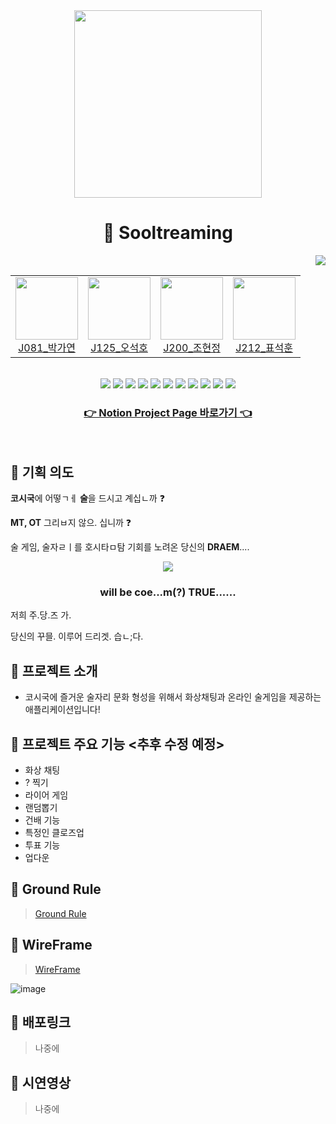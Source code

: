<div align="center">
  <img src="https://user-images.githubusercontent.com/55688122/139244556-af43e974-4eab-4d1a-be8e-2c0f6e72ea80.png" width=300/>
</div>

<h1 align="center"> 🍻 Sooltreaming </h1>

<div align="end">
    <a href="https://github.com/boostcampwm-2021/web12-sooltreaming">
      <img src="https://hits.seeyoufarm.com/api/count/incr/badge.svg?url=https%3A%2F%2Fgithub.com%2Fboostcampwm-2021%2Fweb12-sooltreaming&count_bg=%233D61C8&title_bg=%23555555&icon=&icon_color=%23E7E7E7&title=hits&edge_flat=false"/>
    </a>
</div>

<div align="center">
  <table>
    <tr>
      <td>
        <a href="https://github.com/yeon52">
          <img src="https://avatars.githubusercontent.com/yeon52" width=100/>
          <br>
          <center>J081_박가연</center>
        </a>
      </td>
      <td>
        <a href="https://github.com/alittlekitten">
          <img src="https://avatars.githubusercontent.com/alittlekitten" width=100/>
          <br>
          <center>J125_오석호</center>
        </a>
      </td>
      <td>
        <a href="https://github.com/jyo-jyo">
          <img src="https://avatars.githubusercontent.com/jyo-jyo" width=100/>
          <br>
          <center>J200_조현정</center>
        </a>
      </td>
      <td>
        <a href="https://github.com/pyo-sh">
          <img src="https://avatars.githubusercontent.com/pyo-sh" width=100/>
          <br>
          <center>J212_표석훈</center>
        </a>
      </td>
    </tr>
  </table>
</div>

<div align="center">
  </br>
  <img src="https://img.shields.io/badge/JavaScript-F7DF1E?style=flat-square&logo=javascript&logoColor=white"/>
  <img src="https://img.shields.io/badge/TypeScript-3178C6?style=flat-square&logo=typescript&logoColor=white"/>
  <img src="https://img.shields.io/badge/React-61DAFB?style=flat-square&logo=react&logoColor=white"/>
  <img src="https://img.shields.io/badge/WebRTC-333333?style=flat-square&logo=webrtc&logoColor=white"/>
  <img src="https://img.shields.io/badge/Socket.io-010101?style=flat-square&logo=socket.io&logoColor=white"/>
  <img src="https://img.shields.io/badge/StyledComponents-DB7093?style=flat-square&logo=styled-components&logoColor=white"/>
  <img src="https://img.shields.io/badge/Express-000000?style=flat-square&logo=express&logoColor=white"/>
  <img src="https://img.shields.io/badge/Passport-34E27A?style=flat-square&logo=passport&logoColor=white"/>
  <img src="https://img.shields.io/badge/MongoDB-47A248?style=flat-square&logo=mongodb&logoColor=white"/>
  <img src="https://img.shields.io/badge/NGINX-009639?style=flat-square&logo=nginx&logoColor=white"/>
  <img src="https://img.shields.io/badge/nCloud-03C75A?style=flat-square&logo=naver&logoColor=white"/>
  </br>
</div>

<div align="center">
  <h3>
    <a href="https://colossal-playroom-b51.notion.site/Sooltreaming-beefac80018d40bb988832b34d1421c4">
      👉 Notion Project Page 바로가기 👈
    </a>
  </h3>
  </br>
</div>

## 🍓 기획 의도

**코시국**에 어떻ㄱㅔ **술**을 드시고 계십ㄴ까 ❓

**MT, OT** 그리ㅂ지 않으. 십니까 ❓

술 게임, 술자ㄹㅣ를 호시타ㅁ탐 기회를 노려온 당신의 **DRAEM**....

<div align="center">
<img src="https://user-images.githubusercontent.com/14370441/138673328-6b8c55cb-14d3-48f8-956c-c78ee9ad1499.png"/>
<h3>will be coe...m(?) TRUE......</h3>
</div>

저희 주.당.즈 가.

당신의 꾸믈. 이루어 드리겟. 습ㄴ;다.

## 🌱 프로젝트 소개

- 코시국에 즐거운 술자리 문화 형성을 위해서 화상채팅과 온라인 술게임을 제공하는 애플리케이션입니다!

## 👀 프로젝트 주요 기능 <추후 수정 예정>

- 화상 채팅
- ? 찍기
- 라이어 게임
- 랜덤뽑기
- 건배 기능
- 특정인 클로즈업
- 투표 기능
- 업다운

## 📕 Ground Rule

> [Ground Rule](https://colossal-playroom-b51.notion.site/v1-0-0-ebba1117a39945748a4084beb3ed2981)

## 🎨 WireFrame

> [WireFrame](https://www.figma.com/file/A8f3IsRebQP2AAgRWnJ0cb/sooltreaming?node-id=0%3A1)

![image](https://user-images.githubusercontent.com/55688122/139286653-6498c96e-7a74-4ad5-94c8-bdfcf06f73e7.png)

## 💩 배포링크

> 나중에

## 🎥 시연영상

> 나중에
